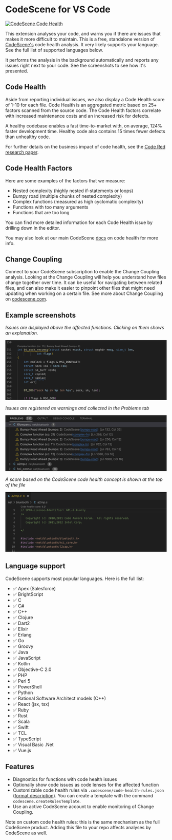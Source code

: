 # CodeScene for VS Code
[![CodeScene Code Health](https://codescene.io/projects/36131/status-badges/code-health)](https://codescene.io/projects/36131)

This extension analyses your code, and warns you if there are issues that makes it more difficult to maintain. This is a free, standalone version of [CodeScene's](http://www.codescene.com) code health analysis. It very likely supports your language. See the full list of supported languages below.

It performs the analysis in the background automatically and reports any issues right next to your code. See the screenshots to see how it's presented.

## Code Health
Aside from reporting individual issues, we also display a Code Health score of 1-10 for each file. Code Health is an aggregated metric based on 25+ factors scanned from the source code. The Code Health factors correlate with increased maintenance costs and an increased risk for defects.

A healthy codebase enables a fast time-to-market with, on average, 124% faster development time. Healthy code also contains 15 times fewer defects than unhealthy code.

For further details on the business impact of code health, see the [Code Red research paper](https://arxiv.org/abs/2203.04374).

## Code Health Factors

Here are some examples of the factors that we measure:

- Nested complexity (highly nested if-statements or loops)
- Bumpy road (multiple chunks of nested complexity)
- Complex functions (measured as high cyclomatic complexity)
- Functions with too many arguments
- Functions that are too long

You can find more detailed information for each Code Health issue by drilling down in the editor.

You may also look at our main CodeScene [docs](https://codescene.io/docs/guides/technical/code-health.html) on code health for more info.

## Change Coupling

Connect to your CodeScene subscription to enable the Change Coupling analysis. Looking at the Change Coupling will help you understand how files change together over time. It can be useful for navigating between related files, and can also make it easier to pinpoint other files that might need updating when working on a certain file. See more about Change Coupling on [codescene.com](https://codescene.com/ide-extension).

## Example screenshots

*Issues are displayed above the affected functions. Clicking on them shows an explanation.*

![screenshot1](screenshots/screenshot1.png)

*Issues are registered as warnings and collected in the Problems tab*

![screenshot3](screenshots/screenshot3.png)

*A score based on the CodeScene code health concept is shown at the top of the file*

![screenshot2](screenshots/screenshot2.png)

## Language support

CodeScene supports most popular languages. Here is the full list:

- ✅ Apex (Salesforce)
- ✅ BrightScript
- ✅ C
- ✅ C#
- ✅ C++
- ✅ Clojure
- ✅ Dart2
- ✅ Elixir
- ✅ Erlang
- ✅ Go
- ✅ Groovy
- ✅ Java
- ✅ JavaScript
- ✅ Kotlin
- ✅ Objective-C 2.0
- ✅ PHP
- ✅ Perl 5
- ✅ PowerShell
- ✅ Python
- ✅ Rational Software Architect models (C++)
- ✅ React (jsx, tsx)
- ✅ Ruby
- ✅ Rust
- ✅ Scala
- ✅ Swift
- ✅ TCL
- ✅ TypeScript
- ✅ Visual Basic .Net
- ✅ Vue.js

## Features

- Diagnostics for functions with code health issues
- Optionally show code issues as code lenses for the affected function
- Customizable code health rules via `.codescene/code-health-rules.json` ([format description](https://codescene.io/docs/guides/technical/code-health.html#advanced-override-the-low-level-code-health-thresholds)). You can create a template with the command `codescene.createRulesTemplate`.
- Use an active CodeScene account to enable monitoring of Change Coupling.

Note on custom code health rules: this is the same mechanism as the full CodeScene product.
Adding this file to your repo affects analyses by CodeScene as well.
